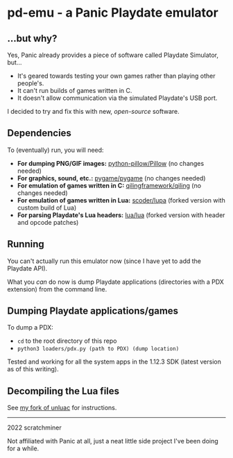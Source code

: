 # pd-emu - a Panic Playdate emulator

## ...but why?
Yes, Panic already provides a piece of software called Playdate Simulator, but...
- It's geared towards testing your own games rather than playing other people's.
- It can't run builds of games written in C.
- It doesn't allow communication via the simulated Playdate's USB port.

I decided to try and fix this with new, _open-source_ software.

## Dependencies
To (eventually) run, you will need:
- **For dumping PNG/GIF images:** [python-pillow/Pillow](https://github.com/python-pillow/Pillow) (no changes needed)
- **For graphics, sound, etc.:** [pygame/pygame](https://github.com/pygame/pygame) (no changes needed)
- **For emulation of games written in C:** [qilingframework/qiling](https://github.com/qilingframework/qiling) (no changes needed)
- **For emulation of games written in Lua:** [scoder/lupa](https://github.com/scratchminer/lupa) (forked version with custom build of Lua)
- **For parsing Playdate's Lua headers:** [lua/lua](https://github.com/scratchminer/lua54) (forked version with header and opcode patches)

## Running
You can't actually run this emulator now (since I have yet to add the Playdate API).

What you _can_ do now is dump Playdate applications (directories with a PDX extension) from the command line.

## Dumping Playdate applications/games
To dump a PDX:
- `cd` to the root directory of this repo
- `python3 loaders/pdx.py (path to PDX) (dump location)`

Tested and working for all the system apps in the 1.12.3 SDK (latest version as of this writing).

## Decompiling the Lua files
See [my fork of unluac](https://github.com/scratchminer/unluac) for instructions.

--------------------
2022 scratchminer

Not affiliated with Panic at all, just a neat little side project I've been doing for a while.
